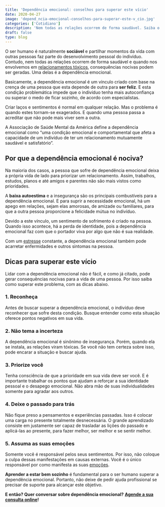 ```yaml
---
title: 'Dependência emocional: conselhos para superar este vício'
date: 2020-04-27
image: 'depend_ncia-emocional-conselhos-para-superar-este-v_cio.jpg'
categories: ['Cotidiano']
description: 'Nem todas as relações ocorrem de forma saudável. Saiba o que é dependência emocional clicando aqui!'
draft: false
type: blog
---
```


O ser humano é naturalmente **sociável** e partilhar momentos da vida com outras pessoas faz parte do desenvolvimento pessoal do indivíduo. Contudo, nem todas as relações ocorrem de forma saudável e quando nos envolvemos em [relacionamentos tóxicos](/relacionamento-toxico-entenda-se-voce-esta-em-um/), consequências nocivas podem ser geradas. Uma delas é a dependência emocional.

Basicamente, a dependência emocional é um vínculo criado com base na crença de uma pessoa que esta depende de outra para **ser feliz**. E esta condição problemática impede que o indivíduo tenha mais autoconfiança ou superar o medo de ficar sozinho, de acordo com especialistas.

Criar laços e sentimentos é normal em qualquer relação. Mas o problema é quando estes tornam-se exagerados. E quando uma pessoa passa a acreditar que não pode mais viver sem a outra.

A Associação de Saúde Mental da América define a dependência emocional como “uma condição emocional e comportamental que afeta a capacidade de um indivíduo de ter um relacionamento mutuamente saudável e satisfatório”.

## **Por que a dependência emocional é nociva?**

Na maioria dos casos, a pessoa que sofre de dependência emocional deixa a própria vida de lado para priorizar um relacionamento. Assim, trabalhos, estudos, planos e até amigos e parentes não são mais vistos como prioridades.

A **baixa autoestima** e a insegurança são os principais combustíveis para a dependência emocional. E para suprir a necessidade emocional, há um apego em relações, sejam elas amorosas, de amizade ou familiares, para que a outra pessoa proporcione a felicidade mútua no indivíduo.

Devido a este vínculo, um sentimento de sofrimento é criado na pessoa. Quando isso acontece, há a perda de identidade, pois a dependência emocional faz com que o portador viva por algo que não é sua realidade.

Com um [estresse](/?s=estresse) constante, a dependência emocional também pode acarretar enfermidades e outros sintomas na pessoa.

## **Dicas para superar este vício**

Lidar com a dependência emocional não é fácil, e como já citado, pode gerar consequências nocivas para a vida de uma pessoa. Por isso saiba como superar este problema, com as dicas abaixo.

### **1. Reconheça**

Antes de buscar superar a dependência emocional, o indivíduo deve reconhecer que sofre desta condição. Busque entender como esta situação oferece pontos negativos em sua vida.

### **2. Não tema a incerteza**

A dependência emocional é sinônimo de insegurança. Porém, quando ela se instala, as relações viram tóxicas. Se você não tem certeza sobre isso, pode encarar a situação e buscar ajuda.

### **3. Priorize você**

Tenha consciência de que a prioridade em sua vida deve ser você. E é importante trabalhar os pontos que ajudam a reforçar a sua identidade pessoal e o desapego emocional. Não abra mão de suas individualidades somente para agradar aos outros.

### **4. Deixe o passado para trás**

Não fique preso a pensamentos e experiências passadas. Isso é colocar uma carga no presente totalmente desnecessária. O grande aprendizado consiste em justamente ser capaz de trasladar as lições do passado e aplicá-las ao presente, para fazer melhor, ser melhor e se sentir melhor.

### **5. Assuma as suas emoções**

Somente você é responsável pelos seus sentimentos. Por isso, não coloque a culpa dessas manifestações em causas externas. Você é o único responsável por como manifesta as suas [emoções](/como-controlar-suas-emocoes/).

**Aprender a estar bem sozinho** é fundamental para o ser humano superar a dependência emocional. Portanto, não deixe de pedir ajuda profissional se precisar de suporte para alcançar este objetivo.

**E então? Quer conversar sobre dependência emocional?** [**Agende a sua consulta online**](/contato/)**!**
